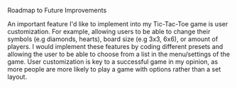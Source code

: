 Roadmap to Future Improvements

An important feature I'd like to implement into my Tic-Tac-Toe game is user customization. For example, allowing users to be able to change their symbols (e.g diamonds, hearts), board size (e.g 3x3, 6x6), or amount of players. I would implement these features by coding different presets and allowing the user to be able to choose from a list in the menu/settings of the game. User customization is key to a successful game in my opinion, as more people are more likely to play a game with options rather than a set layout. 
